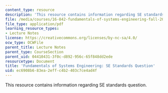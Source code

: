```yaml
---
content_type: resource
description: 'This resource contains information regarding SE standards question. '
file: /media/courses/16-842-fundamentals-of-systems-engineering-fall-2015/ec6908b683ea2effc4b2403c7ce4ad4f_MIT16_842F15_StandardsQ.pdf
file_type: application/pdf
learning_resource_types:
- Lecture Notes
license: https://creativecommons.org/licenses/by-nc-sa/4.0/
ocw_type: OCWFile
parent_title: Lecture Notes
parent_type: CourseSection
parent_uid: 04410431-3f0c-d892-956c-65f848dd2ede
resourcetype: Document
title: 'Fundamentals of Systems Engineering: SE Standards Question'
uid: ec6908b6-83ea-2eff-c4b2-403c7ce4ad4f
---
```

This resource contains information regarding SE standards question. 